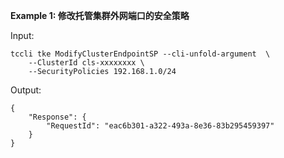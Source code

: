 **Example 1: 修改托管集群外网端口的安全策略**



Input: 

```
tccli tke ModifyClusterEndpointSP --cli-unfold-argument  \
    --ClusterId cls-xxxxxxxx \
    --SecurityPolicies 192.168.1.0/24
```

Output: 
```
{
    "Response": {
        "RequestId": "eac6b301-a322-493a-8e36-83b295459397"
    }
}
```

